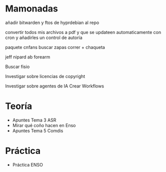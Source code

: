 # Mamonadas
añadir bitwarden y ftos de hyprdebian al repo

convertir todos mis archivos a pdf y que se updateen automaticamente con cron y añadirles un control de autoría

paquete cnfans
buscar zapas correr + chaqueta

jeff nipard ab forearm

Buscar fisio

Investigar sobre licencias de copyright

Investigar sobre agentes de IA
Crear Workflows

# Teoría
- Apuntes Tema 3 ASR
- Mirar qué coño hacen en Enso
- Apuntes Tema 5 Comdis
# Práctica
- Práctica ENSO